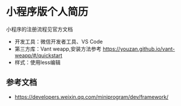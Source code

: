 # 小程序版个人简历

小程序的注册流程见官方文档

- 开发工具：微信开发者工具、VS Code
- 第三方库：Vant weapp,安装方法参考 https://youzan.github.io/vant-weapp/#/quickstart
- 样式：使用less编辑

## 参考文档

- https://developers.weixin.qq.com/miniprogram/dev/framework/

